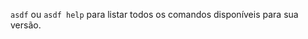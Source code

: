 <!-- 
    single source of truth.
    import commands list from master branch of repo.
    not amenable to docs supporting git refs. Solution to be determined.
 -->
`asdf` ou `asdf help` para listar todos os comandos disponíveis para sua versão. 

[](https://raw.githubusercontent.com/asdf-vm/asdf/master/help.txt ':include')
